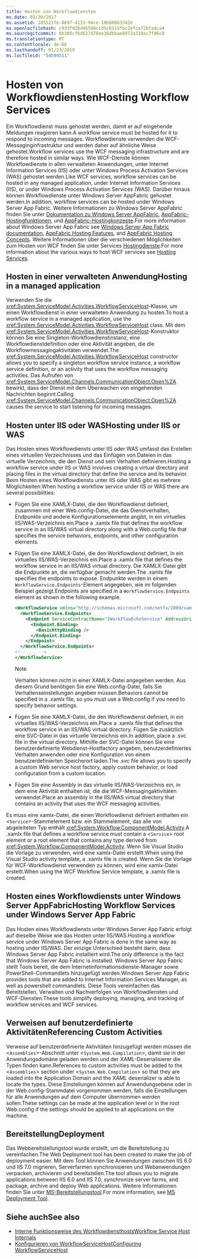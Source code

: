 ```yaml
---
title: Hosten von Workflowdiensten
ms.date: 03/30/2017
ms.assetid: 2d55217e-8697-4113-94ce-10b60863342e
ms.openlocfilehash: c933fd2bd46588ccd5c6115fbc2efca72bfadca4
ms.sourcegitcommit: 6b308cf6d627d78ee36dbbae8972a310ac7fd6c8
ms.translationtype: MT
ms.contentlocale: de-DE
ms.lasthandoff: 01/23/2019
ms.locfileid: "54594511"
---
```

# <a name="hosting-workflow-services"></a><span data-ttu-id="7dfca-102">Hosten von Workflowdiensten</span><span class="sxs-lookup"><span data-stu-id="7dfca-102">Hosting Workflow Services</span></span>
<span data-ttu-id="7dfca-103">Ein Workflowdienst muss gehostet werden, damit er auf eingehende Meldungen reagieren kann.</span><span class="sxs-lookup"><span data-stu-id="7dfca-103">A workflow service must be hosted for it to respond to incoming messages.</span></span> <span data-ttu-id="7dfca-104">Workflowdienste verwenden die WCF-Messaginginfrastruktur und werden daher auf ähnliche Weise gehostet.</span><span class="sxs-lookup"><span data-stu-id="7dfca-104">Workflow services use the WCF messaging infrastructure and are therefore hosted in similar ways.</span></span> <span data-ttu-id="7dfca-105">Wie WCF-Dienste können Workflowdienste in allen verwalteten Anwendungen, unter Internet Information Services (IIS) oder unter Windows Process Activation Services (WAS) gehostet werden.</span><span class="sxs-lookup"><span data-stu-id="7dfca-105">Like WCF services, workflow services can be hosted in any managed application, under Internet Information Services (IIS), or under Windows Process Activation Services (WAS).</span></span> <span data-ttu-id="7dfca-106">Darüber hinaus können Workflowdienste unter Windows Server AppFabric gehostet werden.</span><span class="sxs-lookup"><span data-stu-id="7dfca-106">In addition, workflow services can be hosted under Windows Server App Fabric.</span></span> <span data-ttu-id="7dfca-107">Weitere Informationen zu Windows Server AppFabric finden Sie unter [Dokumentation zu Windows Server AppFabric](https://go.microsoft.com/fwlink/?LinkId=193037), [AppFabric-Hostingfunktionen](https://go.microsoft.com/fwlink/?LinkId=196494), und [AppFabric-Hostingkonzepte](https://go.microsoft.com/fwlink/?LinkId=196495).</span><span class="sxs-lookup"><span data-stu-id="7dfca-107">For more information about Windows Server App Fabric see [Windows Server App Fabric documentation](https://go.microsoft.com/fwlink/?LinkId=193037), [AppFabric Hosting Features](https://go.microsoft.com/fwlink/?LinkId=196494), and [AppFabric Hosting Concepts](https://go.microsoft.com/fwlink/?LinkId=196495).</span></span> <span data-ttu-id="7dfca-108">Weitere Informationen über die verschiedenen Möglichkeiten zum Hosten von WCF finden Sie unter Services [Hostingdienste](../../../../docs/framework/wcf/hosting-services.md).</span><span class="sxs-lookup"><span data-stu-id="7dfca-108">For more information about the various ways to host WCF services see [Hosting Services](../../../../docs/framework/wcf/hosting-services.md).</span></span>

## <a name="hosting-in-a-managed-application"></a><span data-ttu-id="7dfca-109">Hosten in einer verwalteten Anwendung</span><span class="sxs-lookup"><span data-stu-id="7dfca-109">Hosting in a managed application</span></span>
 <span data-ttu-id="7dfca-110">Verwenden Sie die <xref:System.ServiceModel.Activities.WorkflowServiceHost>-Klasse, um einen Workflowdienst in einer verwalteten Anwendung zu hosten.</span><span class="sxs-lookup"><span data-stu-id="7dfca-110">To host a workflow service in a managed application, use the <xref:System.ServiceModel.Activities.WorkflowServiceHost> class.</span></span> <span data-ttu-id="7dfca-111">Mit dem <xref:System.ServiceModel.Activities.WorkflowServiceHost>-Konstruktor können Sie eine Singleton-Workflowdienstinstanz, eine Workflowdienstdefinition oder eine Aktivität angeben, die die Workflowmessagingaktivitäten verwendet.</span><span class="sxs-lookup"><span data-stu-id="7dfca-111">The <xref:System.ServiceModel.Activities.WorkflowServiceHost> constructor allows you to specify a singleton workflow service instance, a workflow service definition, or an activity that uses the workflow messaging activities.</span></span> <span data-ttu-id="7dfca-112">Das Aufrufen von <xref:System.ServiceModel.Channels.CommunicationObject.Open%2A> bewirkt, dass der Dienst mit dem Überwachen von eingehenden Nachrichten beginnt.</span><span class="sxs-lookup"><span data-stu-id="7dfca-112">Calling <xref:System.ServiceModel.Channels.CommunicationObject.Open%2A> causes the service to start listening for incoming messages.</span></span>

## <a name="hosting-under-iis-or-was"></a><span data-ttu-id="7dfca-113">Hosten unter IIS oder WAS</span><span class="sxs-lookup"><span data-stu-id="7dfca-113">Hosting under IIS or WAS</span></span>
 <span data-ttu-id="7dfca-114">Das Hosten eines Workflowdiensts unter IIS oder WAS umfasst das Erstellen eines virtuellen Verzeichnisses und das Einfügen von Dateien in das virtuelle Verzeichnis, die den Dienst und sein Verhalten definieren.</span><span class="sxs-lookup"><span data-stu-id="7dfca-114">Hosting a workflow service under IIS or WAS involves creating a virtual directory and placing files in the virtual directory that define the service and its behavior.</span></span> <span data-ttu-id="7dfca-115">Beim Hosten eines Workflowdiensts unter IIS oder WAS gibt es mehrere Möglichkeiten:</span><span class="sxs-lookup"><span data-stu-id="7dfca-115">When hosting a workflow service under IIS or WAS there are several possibilities:</span></span>

-   <span data-ttu-id="7dfca-116">Fügen Sie eine XAMLX-Datei, die den Workflowdienst definiert, zusammen mit einer Web.config-Datei, die das Dienstverhalten, Endpunkte und andere Konfigurationselemente angibt, in ein virtuelles IIS/WAS-Verzeichnis ein.</span><span class="sxs-lookup"><span data-stu-id="7dfca-116">Place a .xamlx file that defines the workflow service in an IIS/WAS virtual directory along with a Web.config file that specifies the service behaviors, endpoints, and other configuration elements.</span></span>

-   <span data-ttu-id="7dfca-117">Fügen Sie eine XAMLX-Datei, die den Workflowdienst definiert, in ein virtuelles IIS/WAS-Verzeichnis ein.</span><span class="sxs-lookup"><span data-stu-id="7dfca-117">Place a .xamlx file that defines the workflow service in an IIS/WAS virtual directory.</span></span> <span data-ttu-id="7dfca-118">Die XAMLX-Datei gibt die Endpunkte an, die verfügbar gemacht werden.</span><span class="sxs-lookup"><span data-stu-id="7dfca-118">The .xamlx file specifies the endpoints to expose.</span></span> <span data-ttu-id="7dfca-119">Endpunkte werden in einem `WorkflowService.Endpoints`-Element angegeben, wie im folgenden Beispiel gezeigt.</span><span class="sxs-lookup"><span data-stu-id="7dfca-119">Endpoints are specified in a `WorkflowService.Endpoints` element as shown in the following example.</span></span>

    ```xml
    <WorkflowService xmlns="http://schemas.microsoft.com/netfx/2009/xaml/servicemodel"  xmlns:p1="http://schemas.microsoft.com/netfx/2009/xaml/activities" xmlns:sad="clr-namespace:System.Activities.Debugger;assembly=System.Activities" xmlns:x="http://schemas.microsoft.com/winfx/2006/xaml">
      <WorkflowService.Endpoints>
        <Endpoint ServiceContractName="IWorkFlowEchoService" AddressUri="">
          <Endpoint.Binding>
            <BasicHttpBinding />
          </Endpoint.Binding>
        </Endpoint>
      </WorkflowService.Endpoints>
    <!-- ... -->
    </WorkflowService>
    ```

    > [!NOTE]
    > <span data-ttu-id="7dfca-120">Verhalten können nicht in einer XAMLX-Datei angegeben werden. Aus diesem Grund benötigen Sie eine Web.config-Datei, falls Sie Verhaltenseinstellungen angeben müssen.</span><span class="sxs-lookup"><span data-stu-id="7dfca-120">Behaviors cannot be specified in a .xamlx file, so you must use a Web.config if you need to specify behavior settings.</span></span>

-   <span data-ttu-id="7dfca-121">Fügen Sie eine XAMLX-Datei, die den Workflowdienst definiert, in ein virtuelles IIS/WAS-Verzeichnis ein.</span><span class="sxs-lookup"><span data-stu-id="7dfca-121">Place a .xamlx file that defines the workflow service in an IIS/WAS virtual directory.</span></span> <span data-ttu-id="7dfca-122">Fügen Sie zusätzlich eine SVC-Datei in das virtuelle Verzeichnis ein.</span><span class="sxs-lookup"><span data-stu-id="7dfca-122">In addition, place a .svc file in the virtual directory.</span></span> <span data-ttu-id="7dfca-123">Mithilfe der SVC-Datei können Sie eine benutzerdefinierte Webdienst-Hostfactory angeben, benutzerdefiniertes Verhalten anwenden oder eine Konfiguration von einem benutzerdefinierten Speicherort laden.</span><span class="sxs-lookup"><span data-stu-id="7dfca-123">The .svc file allows you to specify a custom Web service host factory, apply custom behavior, or load configuration from a custom location.</span></span>

-   <span data-ttu-id="7dfca-124">Fügen Sie eine Assembly in das virtuelle IIS/WAS-Verzeichnis ein, in dem eine Aktivität enthalten ist, die die WCF-Messagingaktivitäten verwendet.</span><span class="sxs-lookup"><span data-stu-id="7dfca-124">Place an assembly in the IIS/WAS virtual directory that contains an activity that uses the WCF messaging activities.</span></span>

 <span data-ttu-id="7dfca-125">Es muss eine xamlx-Datei, die einen Workflowdienst definiert enthalten ein <`Service`>-Stammelement bzw. ein Stammelement, das alle von abgeleiteten Typ enthält <xref:System.Workflow.ComponentModel.Activity>.</span><span class="sxs-lookup"><span data-stu-id="7dfca-125">A .xamlx file that defines a workflow service must contain a <`Service`> root element or a root element that contains any type derived from <xref:System.Workflow.ComponentModel.Activity>.</span></span> <span data-ttu-id="7dfca-126">Wenn Sie Visual Studio die Vorlage zu verwenden, wird eine xamlx-Datei erstellt.</span><span class="sxs-lookup"><span data-stu-id="7dfca-126">When using the Visual Studio activity template, a .xamlx file is created.</span></span> <span data-ttu-id="7dfca-127">Wenn Sie die Vorlage für WCF-Workflowdienst verwenden zu können, wird eine xamlx-Datei erstellt.</span><span class="sxs-lookup"><span data-stu-id="7dfca-127">When using the WCF Workflow Service template, a .xamlx file is created.</span></span>

## <a name="hosting-workflow-services-under-windows-server-app-fabric"></a><span data-ttu-id="7dfca-128">Hosten eines Workflowdiensts unter Windows Server AppFabric</span><span class="sxs-lookup"><span data-stu-id="7dfca-128">Hosting Workflow Services under Windows Server App Fabric</span></span>
 <span data-ttu-id="7dfca-129">Das Hosten eines Workflowdiensts unter Windows Server App Fabric erfolgt auf dieselbe Weise wie das Hosten unter IIS/WAS.</span><span class="sxs-lookup"><span data-stu-id="7dfca-129">Hosting a workflow service under Windows Server App Fabric is done in the same way as hosting under IIS/WAS.</span></span> <span data-ttu-id="7dfca-130">Der einzige Unterschied besteht darin, dass Windows Server App Fabric installiert wird.</span><span class="sxs-lookup"><span data-stu-id="7dfca-130">The only difference is the fact that Windows Server App Fabric is installed.</span></span> <span data-ttu-id="7dfca-131">Windows Server App Fabric stellt Tools bereit, die dem Internetinformationsdienste-Manager sowie PowerShell-Commandlets hinzugefügt werden.</span><span class="sxs-lookup"><span data-stu-id="7dfca-131">Windows Server App Fabric provides tools that are added to Internet Information Services Manager, as well as powershell commandlets.</span></span> <span data-ttu-id="7dfca-132">Diese Tools vereinfachen das Bereitstellen, Verwalten und Nachverfolgen von Workflowdiensten und WCF-Diensten.</span><span class="sxs-lookup"><span data-stu-id="7dfca-132">These tools simplify deploying, managing, and tracking of workflow services and WCF services.</span></span>

## <a name="referencing-custom-activities"></a><span data-ttu-id="7dfca-133">Verweisen auf benutzerdefinierte Aktivitäten</span><span class="sxs-lookup"><span data-stu-id="7dfca-133">Referencing Custom Activities</span></span>
 <span data-ttu-id="7dfca-134">Verweise auf benutzerdefinierte Aktivitäten hinzugefügt werden müssen die <`Assemblies`>-Abschnitt unter <`System.Web.Compilation`>, damit sie in der Anwendungsdomäne geladen werden und der XAML-Deserialisierer die Typen finden kann.</span><span class="sxs-lookup"><span data-stu-id="7dfca-134">References to custom activities must be added to the <`Assemblies`> section under <`System.Web.Compilation`> so that they are loaded into the Application Domain and the XAML deserializer is able to locate the types.</span></span> <span data-ttu-id="7dfca-135">Diese Einstellungen können auf Anwendungsebene oder in der Web.config-Stammdatei vorgenommen werden, falls die Einstellungen für alle Anwendungen auf dem Computer übernommen werden sollen.</span><span class="sxs-lookup"><span data-stu-id="7dfca-135">These settings can be made at the application level or in the root Web.config if the settings should be applied to all applications on the machine.</span></span>

## <a name="deployment"></a><span data-ttu-id="7dfca-136">Bereitstellung</span><span class="sxs-lookup"><span data-stu-id="7dfca-136">Deployment</span></span>
 <span data-ttu-id="7dfca-137">Das Webbereitstellungstool wurde erstellt, um die Bereitstellung zu vereinfachen.</span><span class="sxs-lookup"><span data-stu-id="7dfca-137">The Web Deployment tool has been created to make the job of deployment easier.</span></span> <span data-ttu-id="7dfca-138">Mit dem Tool können Sie Anwendungen zwischen IIS 6.0 und IIS 7.0 migrieren, Serverfarmen synchronisieren und Webanwendungen verpacken, archivieren und bereitstellen.</span><span class="sxs-lookup"><span data-stu-id="7dfca-138">The tool allows you to migrate applications between IIS 6.0 and IIS 7.0, synchronize server farms, and package, archive and deploy Web applications.</span></span> <span data-ttu-id="7dfca-139">Weitere Informationen finden Sie unter [MS-Bereitstellungstool](https://go.microsoft.com/fwlink/?LinkId=178690).</span><span class="sxs-lookup"><span data-stu-id="7dfca-139">For more information, see [MS Deployment Tool](https://go.microsoft.com/fwlink/?LinkId=178690).</span></span>

## <a name="see-also"></a><span data-ttu-id="7dfca-140">Siehe auch</span><span class="sxs-lookup"><span data-stu-id="7dfca-140">See also</span></span>

- [<span data-ttu-id="7dfca-141">Interne Funktionsweise des Workflowdiensthosts</span><span class="sxs-lookup"><span data-stu-id="7dfca-141">Workflow Service Host Internals</span></span>](../../../../docs/framework/wcf/feature-details/workflow-service-host-internals.md)
- [<span data-ttu-id="7dfca-142">Konfigurieren von WorkflowServiceHost</span><span class="sxs-lookup"><span data-stu-id="7dfca-142">Configuring WorkflowServiceHost</span></span>](../../../../docs/framework/wcf/feature-details/configuring-workflowservicehost.md)